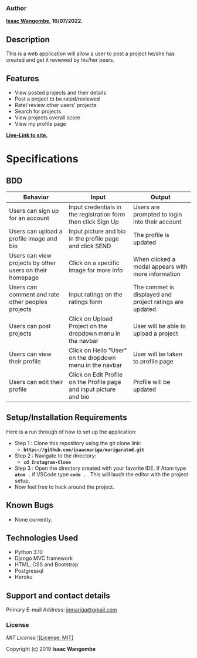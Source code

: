 ### Author
 **[Isaac Wangombe.](https://github.com/isaacmariga) 16/07/2022.**

## Description

This is a web application will allow a user to post a project he/she has created and get it reviewed by his/her peers.



## Features
* View posted projects and their details
* Post a project to be rated/reviewed
* Rate/ review other users' projects
* Search for projects 
* View projects overall score
* View my profile page

**[Live-Link to site.](https:)**



# Specifications


## BDD
| Behavior            | Input                         | Output                        |
| ------------------- | ----------------------------- | ----------------------------- |
| Users can sign up for an account | Input credentials in the registration form then click Sign Up | Users are prompted to login into their account |
|Users can upload a profile image and bio | Input picture and bio in the profile page and click SEND | The profile is updated|
| Users can view projects by other users on their homepage | Click on a specific image for more info | When clicked a modal appears with more information |
| Users can comment  and rate other peoples projects | Input ratings on the ratings form | The commet is displayed and project ratings are updated|
| Users can post projects | Click on Upload Project on the dropdown menu in the navbar | User will be able to upload a project |
| Users can view their profile | Click on Hello "User" on the dropdown menu in the navbar | User will be taken to profile page |
| Users can edit their profile | Click on Edit Profile on the Profile page and input picture and bio | Profile will be updated |


## Setup/Installation Requirements
Here is a run through of how to set up the application:
* Step 1 : Clone this repository using the git clone link:
  * **`https://github.com/isaacmariga/marigarated.git`**
* Step 2 : Navigate to the directory:
  * **`cd Instagram-Clone`**
* Step 3 : Open the directory created with your favorite IDE. If Atom type **`atom .`** if VSCode type **`code .`** . This will lauch the editor with the project setup,
* Now feel free to hack around the project.

## Known Bugs
* None currently.


## Technologies Used

- Python 3.10
- Django MVC framework
- HTML, CSS and Bootstrap
- Postgressql
- Heroku

## Support and contact details

Primary E-mail Address: inmariga@gmail.com

### License
*MIT License* [![License: MIT]](license/MIT)

Copyright (c) 2019 **Isaac Wangombe**